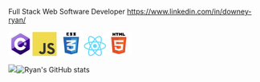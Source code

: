 Full Stack Web Software Developer
https://www.linkedin.com/in/downey-ryan/



<img src="https://raw.githubusercontent.com/rjdny/rjdny/main/c-logo-icon-18.png" alt="" width="48" height="48" /><img src="https://raw.githubusercontent.com/rjdny/rjdny/main/download.png" alt="" width="48" height="48" />
<img src="https://raw.githubusercontent.com/rjdny/rjdny/main/css3-logo-png-transparent.png" alt="" width="50" height="50" /><img src="https://raw.githubusercontent.com/rjdny/rjdny/main/React-icon.svg.png" alt="" width="45" height="40" /><img src="https://raw.githubusercontent.com/rjdny/rjdny/main/5847f5bdcef1014c0b5e489c.png" alt="" width="50" height="50" />



[![ ](https://github-readme-stats.vercel.app/api/top-langs/?username=rjdny&theme=radical)](https://github.com/anuraghazra/github-readme-stats)![Ryan's GitHub stats](https://github-readme-stats.vercel.app/api?username=rjdny&layout=compact&show_icons=true&theme=radical)


